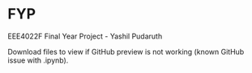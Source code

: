 # FYP
EEE4022F Final Year Project - Yashil Pudaruth

Download files to view if GitHub preview is not working (known GitHub issue with .ipynb).
